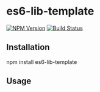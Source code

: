 # es6-lib-template

[![NPM Version][npm-image]][npm-url]
[![Build Status][travis-image]][travis-url]

[npm-image]: https://img.shields.io/npm/v/es6-lib-template.svg
[npm-url]: https://npmjs.org/package/es6-lib-template
[travis-image]: https://travis-ci.org/author-name/es6-lib-template.svg?branch=master
[travis-url]: https://travis-ci.org/author-name/es6-lib-template

## Installation

   npm install es6-lib-template

## Usage
